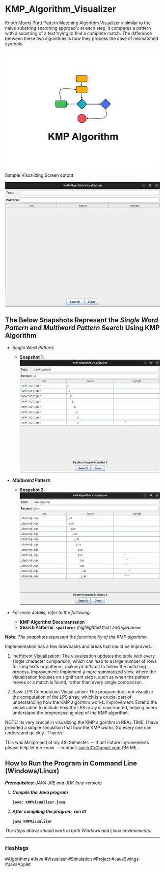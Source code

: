 # KMP_Algorithm_Visualizer
Knuth Morris Pratt Pattern Matching Algorithm Visualizer s similar to the naive substring searching approach: at each step, it compares a pattern with a substring of a text trying to find a complete match. The difference between these two algorithms is how they process the case of mismatched symbols. 

![Alt text](images/KMP.png)

Sample Visualizing Screen output

![Alt text](images/output1.png)

## The Below Snapshots Represent the *Single Word Pattern* and **_Multiword Pattern_** Search Using **KMP Algorithm**

- *Single Word Pattern*: 
  - **Snapshot 1**: ![Single Word Pattern](images/output2.png)
  
- **_Multiword Pattern_**:
  - **Snapshot 2**: ![Multiword Pattern](images/output3.png)
  
- _For more details, refer to the following:_
  - **KMP Algorithm Documentation**
  - **Search Patterns**: **`<pattern>`**  _(highlighted text)_ and _**`<pattern>`**_
  
__**Note**__: _The snapshots represent the functionality of the KMP algorithm._

Implementation has a few drawbacks and areas that could be improved....
1. Inefficient Visualization:
The visualization updates the table with every single character comparison, which can lead to a large number of rows for long texts or patterns, making it difficult to follow the matching process.
Improvement: Implement a more summarized view, where the visualization focuses on significant steps, such as when the pattern moves or a match is found, rather than every single comparison.

2. Basic LPS Computation Visualization:
The program does not visualize the computation of the LPS array, which is a crucial part of understanding how the KMP algorithm works.
Improvement: Extend the visualization to include how the LPS array is constructed, helping users understand the preprocessing step of the KMP algorithm.

NOTE: Its very crucial in visualizing the KMP algorithm in REAL TIME, I have provided a simple simulation that how the KMP works, So every one can understand quickly..
Thanks!

This was Miniproject of my 4th Semester.
-- If anf Future Inprovements please help let me know -- 
contact: sunilr31r@gmail.com DM ME..

## How to Run the Program in Command Line (Windows/Linux)

**_Prerequisites:_** *JAVA JRE and JDK (any version)*

1. **_Compile the Java program_**

   **`javac KMPVisualizer.java`**

2. **_After compiling the program, run it!_**

   **`java KMPVisualizer`**

_The steps above should work in both Windows and Linux environments._

---

### Hashtags

#Algorithms #Java #Visualizer #Simulation #Project #JavaSwings #JavaApplet
